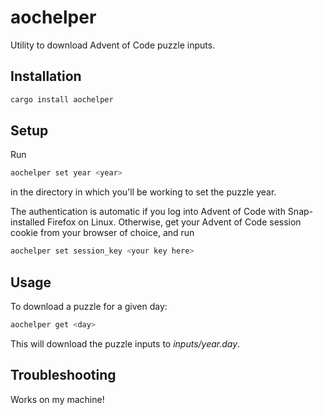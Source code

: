 # aochelper

Utility to download Advent of Code puzzle inputs.

## Installation
```sh
cargo install aochelper
```

## Setup
Run 
```sh
aochelper set year <year>
```
in the directory in which you'll be working to set the puzzle year.

The authentication is automatic if you log into Advent of Code with Snap-installed Firefox on Linux. Otherwise, get your Advent of Code session cookie from your browser of choice, and run

```sh
aochelper set session_key <your key here>
```

## Usage
To download a puzzle for a given day:
```sh
aochelper get <day>
```
This will download the puzzle inputs to _inputs/year.day_.

## Troubleshooting
Works on my machine!
